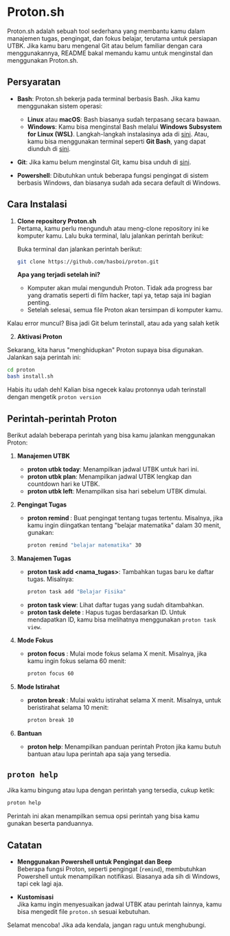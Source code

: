 # Proton.sh

Proton.sh adalah sebuah tool sederhana yang membantu kamu dalam manajemen tugas, pengingat, dan fokus belajar, terutama untuk persiapan UTBK. Jika kamu baru mengenal Git atau belum familiar dengan cara menggunakannya, README bakal memandu kamu untuk menginstal dan menggunakan Proton.sh.

## Persyaratan
- **Bash**: Proton.sh bekerja pada terminal berbasis Bash. Jika kamu menggunakan sistem operasi:
  - **Linux** atau **macOS**: Bash biasanya sudah terpasang secara bawaan.
  - **Windows**: Kamu bisa menginstal Bash melalui **Windows Subsystem for Linux (WSL)**. Langkah-langkah instalasinya ada di [sini](https://docs.microsoft.com/en-us/windows/wsl/install). Atau, kamu bisa menggunakan terminal seperti **Git Bash**, yang dapat diunduh di [sini](https://gitforwindows.org/).
  
- **Git**: Jika kamu belum menginstal Git, kamu bisa unduh di [sini](https://git-scm.com/).
- **Powershell**: Dibutuhkan untuk beberapa fungsi pengingat di sistem berbasis Windows, dan biasanya sudah ada secara default di Windows.

## Cara Instalasi

1. **Clone repository Proton.sh**  
   Pertama, kamu perlu mengunduh atau meng-clone repository ini ke komputer kamu. 
   Lalu buka terminal, lalu jalankan perintah berikut:
   
   Buka terminal dan jalankan perintah berikut:
   ```bash
   git clone https://github.com/hasboi/proton.git
   ```

   **Apa yang terjadi setelah ini?**
      - Komputer akan mulai mengunduh Proton. Tidak ada progress bar yang dramatis seperti di film hacker, tapi ya, tetap saja ini bagian penting.
      - Setelah selesai, semua file Proton akan tersimpan di komputer kamu.
  
  Kalau error muncul? Bisa jadi Git belum terinstall, atau ada yang salah ketik

2. **Aktivasi Proton**
   
  Sekarang, kita harus "menghidupkan" Proton supaya bisa digunakan. Jalankan saja perintah ini:

   ```bash
   cd proton
   bash install.sh
   ```

   Habis itu udah deh! Kalian bisa ngecek kalau protonnya udah terinstall dengan mengetik `proton version`

## Perintah-perintah Proton

Berikut adalah beberapa perintah yang bisa kamu jalankan menggunakan Proton:

1. **Manajemen UTBK**
   - **proton utbk today**: Menampilkan jadwal UTBK untuk hari ini.
   - **proton utbk plan**: Menampilkan jadwal UTBK lengkap dan countdown hari ke UTBK.
   - **proton utbk left**: Menampilkan sisa hari sebelum UTBK dimulai.

2. **Pengingat Tugas**
   - **proton remind <tugas> <menit>**: Buat pengingat tentang tugas tertentu. Misalnya, jika kamu ingin diingatkan tentang "belajar matematika" dalam 30 menit, gunakan:
     ```bash
     proton remind "belajar matematika" 30
     ```

3. **Manajemen Tugas**
   - **proton task add <nama_tugas>**: Tambahkan tugas baru ke daftar tugas. Misalnya:
     ```bash
     proton task add "Belajar Fisika"
     ```
   - **proton task view**: Lihat daftar tugas yang sudah ditambahkan.
   - **proton task delete <id>**: Hapus tugas berdasarkan ID. Untuk mendapatkan ID, kamu bisa melihatnya menggunakan `proton task view`.

4. **Mode Fokus**
   - **proton focus <menit>**: Mulai mode fokus selama X menit. Misalnya, jika kamu ingin fokus selama 60 menit:
     ```bash
     proton focus 60
     ```

5. **Mode Istirahat**
   - **proton break <menit>**: Mulai waktu istirahat selama X menit. Misalnya, untuk beristirahat selama 10 menit:
     ```bash
     proton break 10
     ```

6. **Bantuan**
   - **proton help**: Menampilkan panduan perintah Proton jika kamu butuh bantuan atau lupa perintah apa saja yang tersedia.

## `proton help`

Jika kamu bingung atau lupa dengan perintah yang tersedia, cukup ketik:
```bash
proton help
```
Perintah ini akan menampilkan semua opsi perintah yang bisa kamu gunakan beserta panduannya.

## Catatan

- **Menggunakan Powershell untuk Pengingat dan Beep**  
   Beberapa fungsi Proton, seperti pengingat (`remind`), membutuhkan Powershell untuk menampilkan notifikasi. Biasanya ada sih di Windows, tapi cek lagi aja.
   
- **Kustomisasi**  
   Jika kamu ingin menyesuaikan jadwal UTBK atau perintah lainnya, kamu bisa mengedit file `proton.sh` sesuai kebutuhan.

Selamat mencoba! Jika ada kendala, jangan ragu untuk menghubungi.